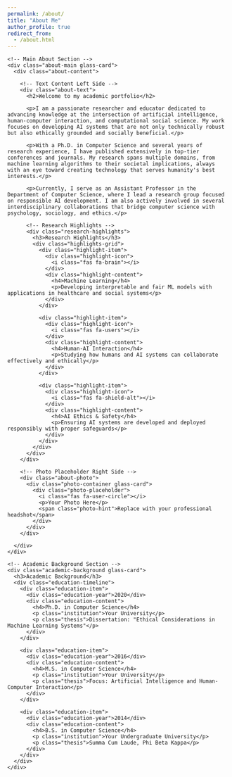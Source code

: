 ```yaml
---
permalink: /about/
title: "About Me"
author_profile: true
redirect_from: 
  - /about.html
---
```


<div class="about-page">
  <div class="about-container">
    
    <!-- Main About Section -->
    <div class="about-main glass-card">
      <div class="about-content">
        
        <!-- Text Content Left Side -->
        <div class="about-text">
          <h2>Welcome to my academic portfolio</h2>
          
          <p>I am a passionate researcher and educator dedicated to advancing knowledge at the intersection of artificial intelligence, human-computer interaction, and computational social science. My work focuses on developing AI systems that are not only technically robust but also ethically grounded and socially beneficial.</p>
          
          <p>With a Ph.D. in Computer Science and several years of research experience, I have published extensively in top-tier conferences and journals. My research spans multiple domains, from machine learning algorithms to their societal implications, always with an eye toward creating technology that serves humanity's best interests.</p>
          
          <p>Currently, I serve as an Assistant Professor in the Department of Computer Science, where I lead a research group focused on responsible AI development. I am also actively involved in several interdisciplinary collaborations that bridge computer science with psychology, sociology, and ethics.</p>
          
          <!-- Research Highlights -->
          <div class="research-highlights">
            <h3>Research Highlights</h3>
            <div class="highlights-grid">
              <div class="highlight-item">
                <div class="highlight-icon">
                  <i class="fas fa-brain"></i>
                </div>
                <div class="highlight-content">
                  <h4>Machine Learning</h4>
                  <p>Developing interpretable and fair ML models with applications in healthcare and social systems</p>
                </div>
              </div>
              
              <div class="highlight-item">
                <div class="highlight-icon">
                  <i class="fas fa-users"></i>
                </div>
                <div class="highlight-content">
                  <h4>Human-AI Interaction</h4>
                  <p>Studying how humans and AI systems can collaborate effectively and ethically</p>
                </div>
              </div>
              
              <div class="highlight-item">
                <div class="highlight-icon">
                  <i class="fas fa-shield-alt"></i>
                </div>
                <div class="highlight-content">
                  <h4>AI Ethics & Safety</h4>
                  <p>Ensuring AI systems are developed and deployed responsibly with proper safeguards</p>
                </div>
              </div>
            </div>
          </div>
        </div>
        
        <!-- Photo Placeholder Right Side -->
        <div class="about-photo">
          <div class="photo-container glass-card">
            <div class="photo-placeholder">
              <i class="fas fa-user-circle"></i>
              <p>Your Photo Here</p>
              <span class="photo-hint">Replace with your professional headshot</span>
            </div>
          </div>
        </div>
        
      </div>
    </div>
    
    <!-- Academic Background Section -->
    <div class="academic-background glass-card">
      <h3>Academic Background</h3>
      <div class="education-timeline">
        <div class="education-item">
          <div class="education-year">2020</div>
          <div class="education-content">
            <h4>Ph.D. in Computer Science</h4>
            <p class="institution">Your University</p>
            <p class="thesis">Dissertation: "Ethical Considerations in Machine Learning Systems"</p>
          </div>
        </div>
        
        <div class="education-item">
          <div class="education-year">2016</div>
          <div class="education-content">
            <h4>M.S. in Computer Science</h4>
            <p class="institution">Your University</p>
            <p class="thesis">Focus: Artificial Intelligence and Human-Computer Interaction</p>
          </div>
        </div>
        
        <div class="education-item">
          <div class="education-year">2014</div>
          <div class="education-content">
            <h4>B.S. in Computer Science</h4>
            <p class="institution">Your Undergraduate University</p>
            <p class="thesis">Summa Cum Laude, Phi Beta Kappa</p>
          </div>
        </div>
      </div>
    </div>
    
  </div>
</div>

